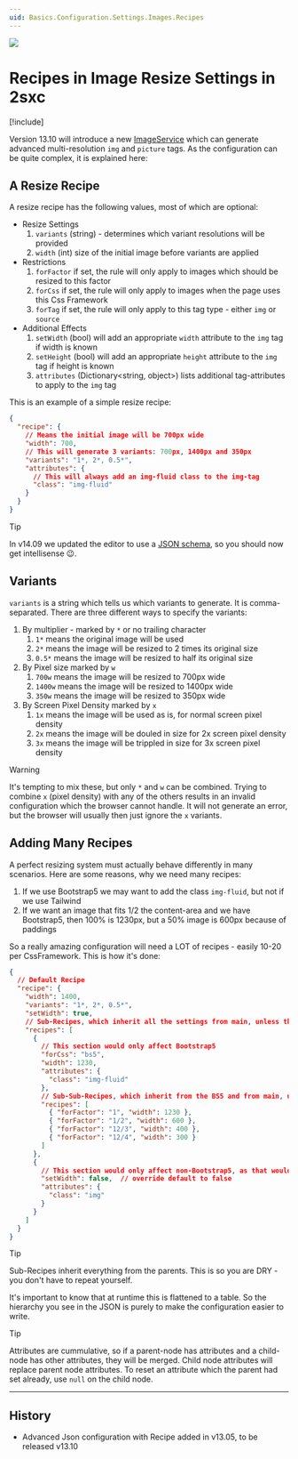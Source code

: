 ```yaml
---
uid: Basics.Configuration.Settings.Images.Recipes
---
```


<img src="~/assets/features/settings-stack.svg" class="feature">

# Recipes in Image Resize Settings in 2sxc

[!include[](~/pages/basics/stack/_shared-float-summary.md)]
<style>.context-box-summary .data-configuration { visibility: visible; }</style>

Version 13.10 will introduce a new [ImageService](xref:ToSic.Sxc.Services.IImageService)
which can generate advanced multi-resolution `img` and `picture` tags.
As the configuration can be quite complex, it is explained here:

## A Resize Recipe

A resize recipe has the following values, most of which are optional:

* Resize Settings
    1. `variants` (string) - determines which variant resolutions will be provided
    1. `width` (int) size of the initial image before variants are applied
* Restrictions
    1. `forFactor` if set, the rule will only apply to images which should be resized to this factor
    1. `forCss` if set, the rule will only apply to images when the page uses this Css Framework
    1. `forTag` if set, the rule will only apply to this tag type - either `img` or `source`
* Additional Effects
    1. `setWidth` (bool) will add an appropriate `width` attribute to the `img` tag if width is known
    1. `setHeight` (bool) will add an appropriate `height` attribute to the `img` tag if height is known
    1. `attributes` (Dictionary<string, object>) lists additional tag-attributes to apply to the `img` tag

This is an example of a simple resize recipe:

```json
{
  "recipe": {
    // Means the initial image will be 700px wide
    "width": 700,
    // This will generate 3 variants: 700px, 1400px and 350px
    "variants": "1*, 2*, 0.5*",
    "attributes": {
      // This will always add an img-fluid class to the img-tag
      "class": "img-fluid"
    }
  }
}
```

> [!TIP]
> In v14.09 we updated the editor to use a [JSON schema](https://schemas.2sxc.org/image-resize/v13/index.json),
> so you should now get intellisense 😉.

## Variants

`variants` is a string which tells us which variants to generate.
It is comma-separated.
There are three different ways to specify the variants:

1. By multiplier - marked by `*` or no trailing character
    1. `1*` means the original image will be used
    1. `2*` means the image will be resized to 2 times its original size
    1. `0.5*` means the image will be resized to half its original size
1. By Pixel size marked by `w`
    1. `700w` means the image will be resized to 700px wide
    1. `1400w` means the image will be resized to 1400px wide
    1. `350w` means the image will be resized to 350px wide
1. By Screen Pixel Density marked by `x`
    1. `1x` means the image will be used as is, for normal screen pixel density
    1. `2x` means the image will be douled in size for 2x screen pixel density
    1. `3x` means the image will be trippled in size for 3x screen pixel density

> [!WARNING]
> It's tempting to mix these, but only `*` and `w` can be combined.
> Trying to combine `x` (pixel density) with any of the others results in an invalid configuration which the browser cannot handle.
> It will not generate an error, but the browser will usually then just ignore the `x` variants.


## Adding Many Recipes

A perfect resizing system must actually behave differently in many scenarios.
Here are some reasons, why we need many recipes:

1. If we use Bootstrap5 we may want to add the class `img-fluid`, but not if we use Tailwind
1. If we want an image that fits 1/2 the content-area and we have Bootstrap5, then 100% is 1230px, but a 50% image is 600px because of paddings

So a really amazing configuration will need a LOT of recipes - easily 10-20 per CssFramework.
This is how it's done:

```json
{
  // Default Recipe
  "recipe": {
    "width": 1400,
    "variants": "1*, 2*, 0.5*",
    "setWidth": true,
    // Sub-Recipes, which inherit all the settings from main, unless they override it
    "recipes": [
      {
        // This section would only affect Bootstrap5
        "forCss": "bs5",
        "width": 1230,
        "attributes": {
          "class": "img-fluid"
        },
        // Sub-Sub-Recipes, which inherit from the BS5 and from main, unless they override it
        "recipes": [
          { "forFactor": "1", "width": 1230 },
          { "forFactor": "1/2", "width": 600 },
          { "forFactor": "12/3", "width": 400 },
          { "forFactor": "12/4", "width": 300 }
        ]
      },
      {
        // This section would only affect non-Bootstrap5, as that would match first
        "setWidth": false,  // override default to false
        "attributes": {
          "class": "img"
        }
      }
    ]
  }
}
```

> [!TIP]
> Sub-Recipes inherit everything from the parents.
> This is so you are DRY - you don't have to repeat yourself.
>
> It's important to know that at runtime this is flattened to a table.
> So the hierarchy you see in the JSON is purely to make the configuration easier to write.

> [!TIP]
> Attributes are cummulative, so if a parent-node has attributes and a child-node has other attributes,
> they will be merged.
> Child node attributes will replace parent node attributes.
> To reset an attribute which the parent had set already, use `null` on the child node.

---

## History

* Advanced Json configuration with Recipe added in v13.05, to be released v13.10
